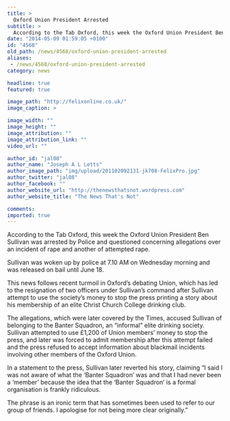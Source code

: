 ```yaml
---
title: >
  Oxford Union President Arrested
subtitle: >
  According to the Tab Oxford, this week the Oxford Union President Ben Sullivan was arrested by Police and questioned concerning allegations over an incident of rape and another of attempted rape. Sullivan was woken up by police at 7.10 AM Wednesday morning and was released on bail until June 18.
date: "2014-05-09 01:59:05 +0100"
id: "4568"
old_path: /news/4568/oxford-union-president-arrested
aliases:
 - /news/4568/oxford-union-president-arrested
category: news

headline: true
featured: true

image_path: "http://felixonline.co.uk/"
image_caption: >

image_width: ""
image_height: ""
image_attribution: ""
image_attribution_link: ""
video_url: ""

author_id: "jal08"
author_name: "Joseph A L Letts"
author_image_path: "img/upload/201102092131-jk708-FelixPro.jpg"
author_twitter: "jal08"
author_facebook: ""
author_website_url: "http://thenewsthatsnot.wordpress.com"
author_website_title: "The News That's Not"

comments:
imported: true
---
```


According to the Tab Oxford, this week the Oxford Union President Ben Sullivan was arrested by Police and questioned concerning allegations over an incident of rape and another of attempted rape.

Sullivan was woken up by police at 7.10 AM on Wednesday morning and was released on bail until June 18.

This news follows recent turmoil in Oxford’s debating Union, which has led to the resignation of two officers under Sullivan’s command after Sullivan attempt to use the society’s money to stop the press printing a story about his membership of an elite Christ Church College drinking club.

The allegations, which were later covered by the Times, accused Sullivan of belonging to the Banter Squadron, an “informal” elite drinking society. Sullivan attempted to use £1,200 of Union members’ money to stop the press, and later was forced to admit membership after this attempt failed and the press refused to accept information about blackmail incidents involving other members of the Oxford Union.

In a statement to the press, Sullivan later reverted his story, claiming “I said I was not aware of what the ‘Banter Squadron’ was and that I had never been a ‘member’ because the idea that the ‘Banter Squadron’ is a formal organisation is frankly ridiculous.

The phrase is an ironic term that has sometimes been used to ­refer to our group of friends. I apologise for not being more clear ­originally.”
